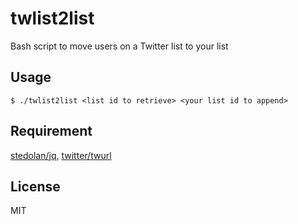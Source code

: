 # twlist2list

Bash script to move users on a Twitter list to your list

## Usage

```shellsession
$ ./twlist2list <list id to retrieve> <your list id to append>
```

## Requirement

[stedolan/jq](https://github.com/stedolan/jq), [twitter/twurl](https://github.com/twitter/twurl)

## License

MIT
